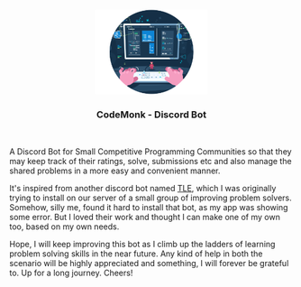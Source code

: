 <br />
<p align="center">
    <img src="assets/logo.png" alt="Logo" width="200" height="auto">
</p>
<h3 align="center">CodeMonk - Discord Bot</h3>
<br />

<bold>A Discord Bot for Small Competitive Programming Communities</bold> so that they may keep track of their ratings, solve, submissions etc and also manage the shared problems in a more easy and convenient manner.

It's inspired from another discord bot named [TLE](https://github.com/cheran-senthil/TLE), which I was originally trying to install on our server of a small group of improving problem solvers. Somehow, silly me, found it hard to install that bot, as my app was showing some error. But I loved their work and thought I can make one of my own too, based on my own needs.

Hope, I will keep improving this bot as I climb up the ladders of learning problem solving skills in the near future. Any kind of help in both the scenario will be highly appreciated and something, I will forever be grateful to. Up for a long journey. Cheers!

